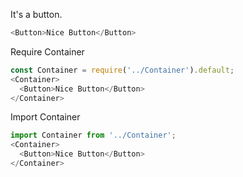 It's a button.

```js
<Button>Nice Button</Button>
```

Require Container
```js
const Container = require('../Container').default;
<Container>
  <Button>Nice Button</Button>
</Container>
```

Import Container
```js
import Container from '../Container';
<Container>
  <Button>Nice Button</Button>
</Container>
```
